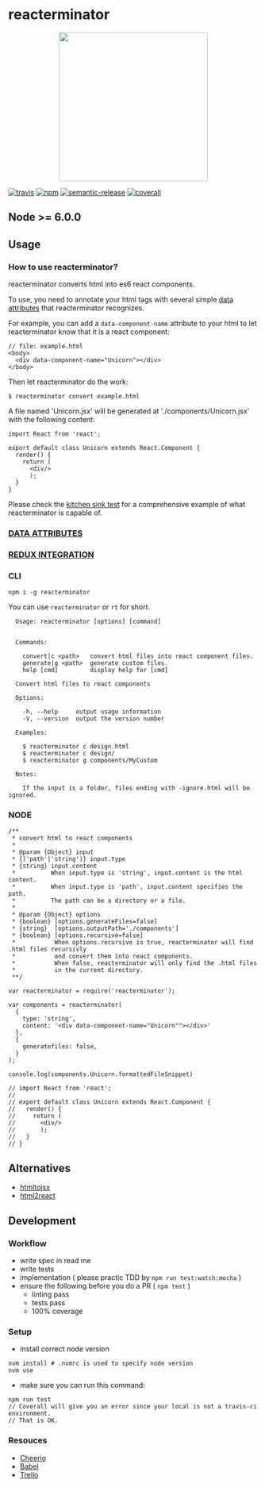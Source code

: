 # reacterminator

<p align="center">
  <img src="https://raw.githubusercontent.com/poetic/reacterminator/develop/reacterminator.jpg" width="300px"/>
</p>

[![travis][travis-image]][travis-url]
[![npm][npm-image]][npm-url]
[![semantic-release][semantic-release-image]][semantic-release-url]
[![coverall][coverall-image]][coverall-url]

[travis-image]:            https://img.shields.io/travis/poetic/reacterminator.svg?branch=master
[travis-url]:              https://travis-ci.org/poetic/reacterminator
[npm-image]:               https://img.shields.io/npm/v/reacterminator.svg
[npm-url]:                 https://npmjs.org/package/reacterminator
[semantic-release-image]:  https://img.shields.io/badge/%20%20%F0%9F%93%A6%F0%9F%9A%80-semantic--release-e10079.svg
[semantic-release-url]:    https://github.com/semantic-release/semantic-release
[coverall-image]:          https://img.shields.io/coveralls/poetic/reacterminator.svg
[coverall-url]:            https://coveralls.io/github/poetic/reacterminator

## Node >= 6.0.0

## Usage

### How to use reacterminator?
reacterminator converts html into es6 react components.

To use, you need to annotate your html tags with several simple
[data attributes](data-attributes.README.md) that reacterminator recognizes.

For example, you can add a `data-component-name` attribute to your html to let
reacterminator know that it is a react component:
```
// file: example.html
<body>
  <div data-component-name="Unicorn"></div>
</body>
```

Then let reacterminator do the work:
```
$ reacterminator convert example.html
```

A file named 'Unicorn.jsx' will be generated at './components/Unicorn.jsx'
with the following content:
```
import React from 'react';

export default class Unicorn extends React.Component {
  render() {
    return (
      <div/>
      );
  }
}
```

Please check the [kitchen sink test](test/integration/kitchen-sink.js)
for a comprehensive example of what reacterminator is capable of.

### [DATA ATTRIBUTES](data-attributes.README.md)

### [REDUX INTEGRATION](redux.README.md)

### CLI
```
npm i -g reacterminator
```

You can use `reacterminator` or `rt` for short.

```
  Usage: reacterminator [options] [command]


  Commands:

    convert|c <path>   convert html files into react component files.
    generate|g <path>  generate custom files.
    help [cmd]         display help for [cmd]

  Convert html files to react components

  Options:

    -h, --help     output usage information
    -V, --version  output the version number

  Examples:

    $ reacterminator c design.html
    $ reacterminator c design/
    $ reacterminator g components/MyCustom

  Notes:

    If the input is a folder, files ending with -ignore.html will be ignored.
```

### NODE
```
/**
 * convert html to react components
 *
 * @param {Object} input
 * {('path'|'string')} input.type
 * {string} input.content
 *          When input.type is 'string', input.content is the html content.
 *          When input.type is 'path', input.content specifies the path.
 *          The path can be a directory or a file.
 *
 * @param {Object} options
 * {boolean} [options.generateFiles=false]
 * {string}  [options.outputPath='./components']
 * {boolean} [options.recursive=false]
 *           When options.recursive is true, reacterminator will find .html files recursivly
 *           and convert them into react components.
 *           When false, reacterminator will only find the .html files
 *           in the current directory.
 **/

var reacterminator = require('reacterminator');

var components = reacterminator(
  {
    type: 'string',
    content: '<div data-component-name="Unicorn""></div>'
  },
  {
    generatefiles: false,
  }
);

console.log(components.Unicorn.formattedFileSnippet)

// import React from 'react';
//
// export default class Unicorn extends React.Component {
//   render() {
//     return (
//       <div/>
//       );
//   }
// }
```

## Alternatives
- [htmltojsx](https://github.com/reactjs/react-magic/blob/master/README-htmltojsx.md)
- [html2react](https://github.com/roman01la/html-to-react-components)

## Development

### Workflow
- write spec in read me
- write tests
- implementation ( please practic TDD by `npm run test:watch:mocha` )
- ensure the following before you do a PR ( `npm test` )
  - linting pass
  - tests pass
  - 100% coverage

### Setup
- install correct node version
```
nvm install # .nvmrc is used to specify node version
nvm use
```
- make sure you can run this command:
```
npm run test
// Coverall will give you an error since your local is not a travis-ci environment.
// That is OK.
```

### Resouces
- [Cheerio](https://github.com/cheeriojs/cheerio)
- [Babel](https://github.com/babel/babel)
- [Trello](https://trello.com/b/n7iRAJ7M/reacterminator)
